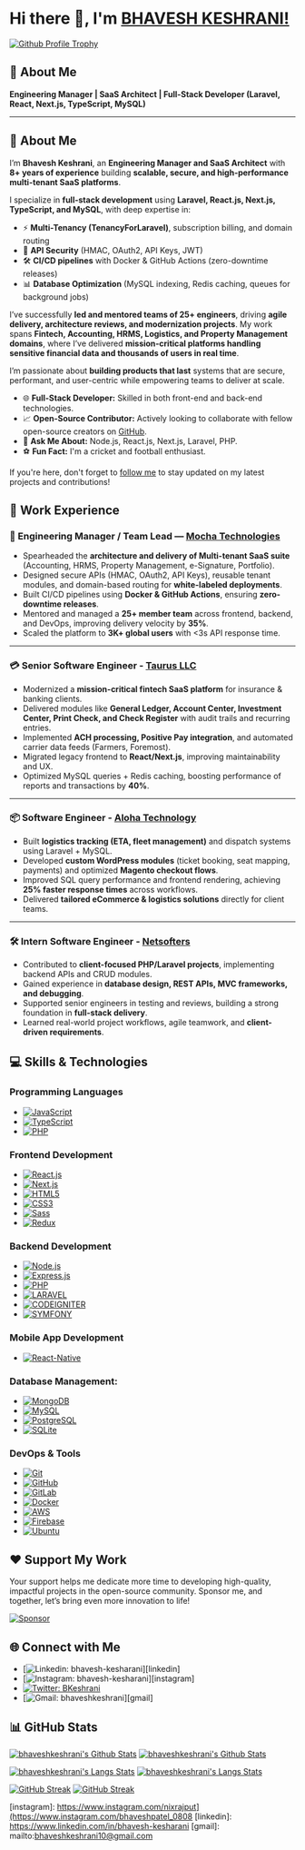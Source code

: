 # Hi there 👋, I'm [BHAVESH KESHRANI!][portfolio]

[![Github Profile Trophy](https://github-profile-trophy.vercel.app/?username=bhaveshkeshrani&column=3&margin-w=15&margin-h=15)][portfolio]

## 💼 About Me  

**Engineering Manager | SaaS Architect | Full-Stack Developer (Laravel, React, Next.js, TypeScript, MySQL)**  

---

## 📝 About Me  

I’m **Bhavesh Keshrani**, an **Engineering Manager and SaaS Architect** with **8+ years of experience** building **scalable, secure, and high-performance multi-tenant SaaS platforms**.  

I specialize in **full-stack development** using **Laravel, React.js, Next.js, TypeScript, and MySQL**, with deep expertise in:  
- ⚡ **Multi-Tenancy (TenancyForLaravel)**, subscription billing, and domain routing  
- 🔐 **API Security** (HMAC, OAuth2, API Keys, JWT)  
- 🛠 **CI/CD pipelines** with Docker & GitHub Actions (zero-downtime releases)  
- 📊 **Database Optimization** (MySQL indexing, Redis caching, queues for background jobs)  

I’ve successfully **led and mentored teams of 25+ engineers**, driving **agile delivery, architecture reviews, and modernization projects**. My work spans **Fintech, Accounting, HRMS, Logistics, and Property Management domains**, where I’ve delivered **mission-critical platforms handling sensitive financial data and thousands of users in real time**.  

I’m passionate about **building products that last** systems that are secure, performant, and user-centric while empowering teams to deliver at scale.  

* 🌐 **Full-Stack Developer:** Skilled in both front-end and back-end technologies.
* 📈 **Open-Source Contributor:** Actively looking to collaborate with fellow open-source creators on [GitHub][github].
* 💬 **Ask Me About:** Node.js, React.js, Next.js, Laravel, PHP.
* ⚽ **Fun Fact:** I'm a cricket and football enthusiast.

If you're here, don't forget to [follow me](https://github.com/bhaveshkeshrani) to stay updated on my latest projects and contributions!

## 💼 Work Experience

### 🚀 Engineering Manager / Team Lead — [Mocha Technologies](https://www.mochatechnologies.com)  
- Spearheaded the **architecture and delivery of Multi-tenant SaaS suite** (Accounting, HRMS, Property Management, e-Signature, Portfolio).  
- Designed secure APIs (HMAC, OAuth2, API Keys), reusable tenant modules, and domain-based routing for **white-labeled deployments**.  
- Built CI/CD pipelines using **Docker & GitHub Actions**, ensuring **zero-downtime releases**.  
- Mentored and managed a **25+ member team** across frontend, backend, and DevOps, improving delivery velocity by **35%**.  
- Scaled the platform to **3K+ global users** with <3s API response time.  
---
### 💳 Senior Software Engineer - [Taurus LLC](https://www.thinktaurus.com)  
- Modernized a **mission-critical fintech SaaS platform** for insurance & banking clients.  
- Delivered modules like **General Ledger, Account Center, Investment Center, Print Check, and Check Register** with audit trails and recurring entries.  
- Implemented **ACH processing, Positive Pay integration**, and automated carrier data feeds (Farmers, Foremost).  
- Migrated legacy frontend to **React/Next.js**, improving maintainability and UX.  
- Optimized MySQL queries + Redis caching, boosting performance of reports and transactions by **40%**.  
---
### 📦 Software Engineer - [Aloha Technology](https://www.alohatechnology.com)  
- Built **logistics tracking (ETA, fleet management)** and dispatch systems using Laravel + MySQL.  
- Developed **custom WordPress modules** (ticket booking, seat mapping, payments) and optimized **Magento checkout flows**.  
- Improved SQL query performance and frontend rendering, achieving **25% faster response times** across workflows.  
- Delivered **tailored eCommerce & logistics solutions** directly for client teams.  
---
### 🛠️ Intern Software Engineer - [Netsofters](https://netsofters.com)  
- Contributed to **client-focused PHP/Laravel projects**, implementing backend APIs and CRUD modules.  
- Gained experience in **database design, REST APIs, MVC frameworks, and debugging**.  
- Supported senior engineers in testing and reviews, building a strong foundation in **full-stack delivery**.  
- Learned real-world project workflows, agile teamwork, and **client-driven requirements**.  

## 💻 Skills & Technologies

### **Programming Languages**

* [![JavaScript](https://img.shields.io/badge/JavaScript-EFF7F6?logo=JavaScript)][github]
* [![TypeScript](https://img.shields.io/badge/TypeScript-EFF7F6?logo=TypeScript)][github]
* [![PHP](https://img.shields.io/badge/PHP-EFF7F6?logo=PHP)][github]

### **Frontend Development**

* [![React.js](https://img.shields.io/badge/React.js-EFF7F6?logo=React)][github]
* [![Next.js](https://img.shields.io/badge/Next.js-EFF7F6?logo=Next.js&logoColor=191919)][github]
* [![HTML5](https://img.shields.io/badge/HTML-EFF7F6?logo=HTML5)][github]
* [![CSS3](https://img.shields.io/badge/CSS-EFF7F6?logo=CSS3&logoColor=2965f1)][github]
* [![Sass](https://img.shields.io/badge/Sass-EFF7F6?logo=Sass)][github]
* [![Redux](https://img.shields.io/badge/Redux-EFF7F6?logo=Redux&logoColor=0553B1)][github]

### **Backend Development**

* [![Node.js](https://img.shields.io/badge/Node.js-EFF7F6?logo=Node.js)][github]
* [![Express.js](https://img.shields.io/badge/Express.js-EFF7F6?logo=Express&logoColor=0553B1)][github]
* [![PHP](https://img.shields.io/badge/PHP-EFF7F6?logo=PHP&logoColor=0553B1)][github]
* [![LARAVEL](https://img.shields.io/badge/LARAVEL-EFF7F6?logo=LARAVEL&logoColor=0553B1)][github]
* [![CODEIGNITER](https://img.shields.io/badge/CODEIGNITER-EFF7F6?logo=CODEIGNITER&logoColor=0553B1)][github]
* [![SYMFONY](https://img.shields.io/badge/SYMFONY-EFF7F6?logo=SYMFONY&logoColor=0553B1)][github]

### **Mobile App Development**

* [![React-Native](https://img.shields.io/badge/React-Native-EFF7F6?logo=React-Native&logoColor=0553B1)][github]

### **Database Management:**

* [![MongoDB](https://img.shields.io/badge/MongoDB-EFF7F6?logo=MongoDB)][github]
* [![MySQL](https://img.shields.io/badge/MySQL-EFF7F6?logo=MySQL&logoColor=F29111)][github]
* [![PostgreSQL](https://img.shields.io/badge/PostgreSQL-EFF7F6?logo=PostgreSQL&logoColor=0064A5)][github]
* [![SQLite](https://img.shields.io/badge/SQLite-EFF7F6?logo=SQLite&logoColor=1C89D0)][github]

### **DevOps & Tools**

* [![Git](https://img.shields.io/badge/Git-EFF7F6?logo=Git)][github]
* [![GitHub](https://img.shields.io/badge/GitHub-EFF7F6?logo=GitHub&logoColor=333)][github]
* [![GitLab](https://img.shields.io/badge/GitLab-EFF7F6?logo=GitLab)][github]
* [![Docker](https://img.shields.io/badge/Docker-EFF7F6?logo=Docker&logoColor=0553B1)][github]
* [![AWS](https://img.shields.io/badge/AWS-EFF7F6?logo=amazonwebservices&logoColor=FF9900)][github]
* [![Firebase](https://img.shields.io/badge/Firebase-EFF7F6?logo=Firebase&logoColor=FF9100)][github]
* [![Ubuntu](https://img.shields.io/badge/Ubuntu-EFF7F6?logo=Ubuntu)][github]

## ❤️ Support My Work

Your support helps me dedicate more time to developing high-quality, impactful projects in the open-source community. Sponsor me, and together, let’s bring even more innovation to life!

[![Sponsor](https://img.shields.io/static/v1?label=Sponsor&message=%E2%9D%A4&logo=GitHub&color=%23fe8e86)](https://github.com/sponsors/bhaveshkeshrani)

## 🌐 Connect with Me

* [![Linkedin: bhavesh-kesharani](https://img.shields.io/badge/nixrajput-blue?style=social&logo=Linkedin&link=https://www.linkedin.com/in/bhavesh-kesharani)][linkedin]
* [![Instagram: bhavesh-kesharani](https://img.shields.io/badge/bhaveshkeshrani-blue?style=social&logo=Instagram&link=[https://www.instagram.com/nixrajput](https://www.instagram.com/bhaveshpatel_0808/))][instagram]
* [![Twitter: BKeshrani](https://img.shields.io/twitter/follow/BKeshrani?style=social)][twitter]
* [![Gmail: bhaveshkeshrani](https://img.shields.io/badge/bhaveshkeshrani10@gmail.com-blue?style=social&logo=Gmail&link=mailto:bhaveshkeshrani10@gmail.com)][gmail]

## 📊 GitHub Stats

[![bhaveshkeshrani's Github Stats](https://github-readme-stats.vercel.app/api?username=bhaveshkeshrani&show_icons=true&hide_border=true&theme=dark#gh-dark-mode-only)](https://github.com/bhaveshkeshrani/github-readme-stats#gh-dark-mode-only)
[![bhaveshkeshrani's Github Stats](https://github-readme-stats.vercel.app/api?username=bhaveshkeshrani&show_icons=true&hide_border=true&theme=default#gh-light-mode-only)](https://github.com/bhaveshkeshrani/github-readme-stats#gh-light-mode-only)

[![bhaveshkeshrani's Langs Stats](https://github-readme-stats.vercel.app/api/top-langs/?username=bhaveshkeshrani&hide_border=true&theme=dark#gh-dark-mode-only)](https://github.com/bhaveshkeshrani/github-readme-stats#gh-dark-mode-only)
[![bhaveshkeshrani's Langs Stats](https://github-readme-stats.vercel.app/api/top-langs/?username=bhaveshkeshrani&hide_border=true&theme=default#gh-light-mode-only)](https://github.com/bhaveshkeshrani/github-readme-stats#gh-light-mode-only)

[![GitHub Streak](https://github-readme-streak-stats-nixlab.vercel.app?user=bhaveshkeshrani&hide_border=true&theme=dark#gh-dark-mode-only)](https://github.com/bhaveshkeshrani/github-readme-stats#gh-dark-mode-only)
[![GitHub Streak](https://github-readme-streak-stats-nixlab.vercel.app?user=bhaveshkeshrani&hide_border=true&theme=default#gh-light-mode-only)](https://github.com/bhaveshkeshrani/github-readme-stats#gh-light-mode-only)

[github]: https://github.com
[portfolio]: https://bhaveshkeshrani.github.io/
[twitter]: https://x.com/BKeshrani
[instagram]: https://www.instagram.com/nixrajput](https://www.instagram.com/bhaveshpatel_0808
[linkedin]: https://www.linkedin.com/in/bhavesh-kesharani
[gmail]: mailto:bhaveshkeshrani10@gmail.com
